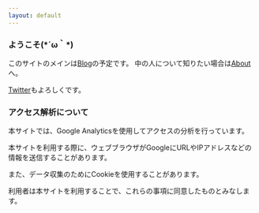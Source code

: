 ```yaml
---
layout: default
---
```

<h3>ようこそ(*´ω｀*)</h3>

このサイトのメインは[Blog](/blog/)の予定です。
中の人について知りたい場合は[About](/about/)へ。

[Twitter](https://twitter.com/nvsofts)もよろしくです。

<h3>アクセス解析について</h3>

本サイトでは、Google Analyticsを使用してアクセスの分析を行っています。

本サイトを利用する際に、ウェブブラウザがGoogleにURLやIPアドレスなどの情報を送信することがあります。

また、データ収集のためにCookieを使用することがあります。

利用者は本サイトを利用することで、これらの事項に同意したものとみなします。

